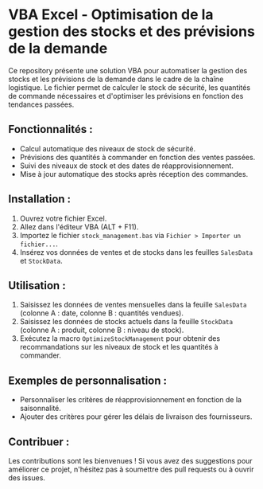 # VBA Excel - Optimisation de la gestion des stocks et des prévisions de la demande

Ce repository présente une solution VBA pour automatiser la gestion des stocks et les prévisions de la demande dans le cadre de la chaîne logistique. Le fichier permet de calculer le stock de sécurité, les quantités de commande nécessaires et d'optimiser les prévisions en fonction des tendances passées.

## Fonctionnalités :
- Calcul automatique des niveaux de stock de sécurité.
- Prévisions des quantités à commander en fonction des ventes passées.
- Suivi des niveaux de stock et des dates de réapprovisionnement.
- Mise à jour automatique des stocks après réception des commandes.

## Installation :

1. Ouvrez votre fichier Excel.
2. Allez dans l'éditeur VBA (ALT + F11).
3. Importez le fichier `stock_management.bas` via `Fichier > Importer un fichier...`.
4. Insérez vos données de ventes et de stocks dans les feuilles `SalesData` et `StockData`.

## Utilisation :

1. Saisissez les données de ventes mensuelles dans la feuille `SalesData` (colonne A : date, colonne B : quantités vendues).
2. Saisissez les données de stocks actuels dans la feuille `StockData` (colonne A : produit, colonne B : niveau de stock).
3. Exécutez la macro `OptimizeStockManagement` pour obtenir des recommandations sur les niveaux de stock et les quantités à commander.

## Exemples de personnalisation :
- Personnaliser les critères de réapprovisionnement en fonction de la saisonnalité.
- Ajouter des critères pour gérer les délais de livraison des fournisseurs.

## Contribuer :

Les contributions sont les bienvenues ! Si vous avez des suggestions pour améliorer ce projet, n'hésitez pas à soumettre des pull requests ou à ouvrir des issues.

